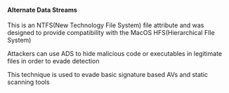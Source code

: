 
<h4>Alternate Data Streams</h4>
This is an NTFS(New Technology File System) file attribute and was designed to provide compatibility with the MacOS HFS(Hierarchical FIle System)

Attackers can use ADS to hide malicious code or executables in legitimate files in order to evade detection

This technique is used to evade basic signature based AVs and static scanning tools
